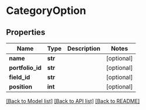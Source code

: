 # CategoryOption

## Properties
Name | Type | Description | Notes
------------ | ------------- | ------------- | -------------
**name** | **str** |  | [optional] 
**portfolio_id** | **str** |  | [optional] 
**field_id** | **str** |  | [optional] 
**position** | **int** |  | [optional] 

[[Back to Model list]](../README.md#documentation-for-models) [[Back to API list]](../README.md#documentation-for-api-endpoints) [[Back to README]](../README.md)


